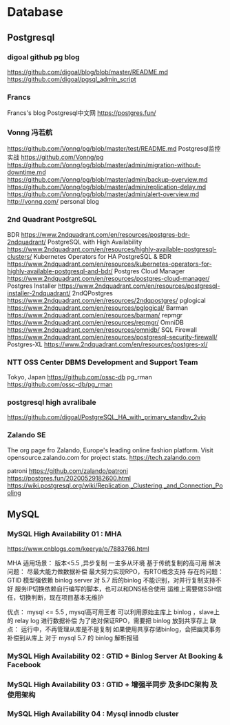 # Database

## Postgresql

### digoal  github pg blog
https://github.com/digoal/blog/blob/master/README.md
https://github.com/digoal/pgsql_admin_script


### Francs 
Francs's blog  Postgresql中文网
https://postgres.fun/

### Vonng  冯若航
https://github.com/Vonng/pg/blob/master/test/README.md   Postgresql监控实战
https://github.com/Vonng/pg   
https://github.com/Vonng/pg/blob/master/admin/migration-without-downtime.md   
https://github.com/Vonng/pg/blob/master/admin/backup-overview.md
https://github.com/Vonng/pg/blob/master/admin/replication-delay.md
https://github.com/Vonng/pg/blob/master/admin/alert-overview.md
http://vonng.com/      personal blog

### 2nd Quadrant PostgreSQL
BDR   https://www.2ndquadrant.com/en/resources/postgres-bdr-2ndquadrant/
PostgreSQL with High Availability    https://www.2ndquadrant.com/en/resources/highly-available-postgresql-clusters/
Kubernetes Operators for HA PostgreSQL & BDR   https://www.2ndquadrant.com/en/resources/kubernetes-operators-for-highly-available-postgresql-and-bdr/
Postgres Cloud Manager  https://www.2ndquadrant.com/en/resources/postgres-cloud-manager/  
Postgres Installer  https://www.2ndquadrant.com/en/resources/postgresql-installer-2ndquadrant/
2ndQPostgres  https://www.2ndquadrant.com/en/resources/2ndqpostgres/
pglogical    https://www.2ndquadrant.com/en/resources/pglogical/
Barman   https://www.2ndquadrant.com/en/resources/barman/
repmgr   https://www.2ndquadrant.com/en/resources/repmgr/
OmniDB   https://www.2ndquadrant.com/en/resources/omnidb/
SQL Firewall  https://www.2ndquadrant.com/en/resources/postgresql-security-firewall/
Postgres-XL  https://www.2ndquadrant.com/en/resources/postgres-xl/


### NTT OSS Center DBMS Development and Support Team
Tokyo, Japan
https://github.com/ossc-db
pg_rman  https://github.com/ossc-db/pg_rman


### postgresql high avralibale 
https://github.com/digoal/PostgreSQL_HA_with_primary_standby_2vip

###  Zalando SE 
The org page fro Zalando, Europe's leading online fashion platform. Visit opensource.zalando.com for project stats.
https://tech.zalando.com

patroni
https://github.com/zalando/patroni
https://postgres.fun/20200529182600.html
https://wiki.postgresql.org/wiki/Replication,_Clustering,_and_Connection_Pooling


## MySQL

### MySQL High Availability 01 : MHA
https://www.cnblogs.com/keerya/p/7883766.html

MHA 适用场景：
    版本<5.5 ,异步复制   一主多从环境
    基于传统复制的高可用
解决问题：
    尽最大能力做数据补偿
    最大努力实现RPO，有RTO概念支持
存在的问题：
    GTID 模型强依赖 binlog server
    对 5.7 后的binlog 不能识别，对并行复制支持不好
    服务IP切换依赖自行编写的脚本，也可以和DNS结合使用
    运维上需要做SSH信任，切换判断，现在项目基本无维护

优点：
    mysql <= 5.5 , mysql高可用王者
    可以利用原始主库上 binlog ，slave上的 relay log 进行数据补偿
    为了绝对保证RPO，需要把 binlog 放到共享存上
缺点：
    运行中，不再管理从库是不是复制
    如果使用共享存储binlog，会把幽灵事务补偿到从库上
    对于 mysql 5.7 的 binlog 解析报错



### MySQL High Availability 02 : GTID + Binlog Server At Booking & Facebook

### MySQL High Availability 03 : GTID + 增强半同步 及多IDC架构 及 使用架构

### MySQL High Availability 04 : Mysql innodb cluster



